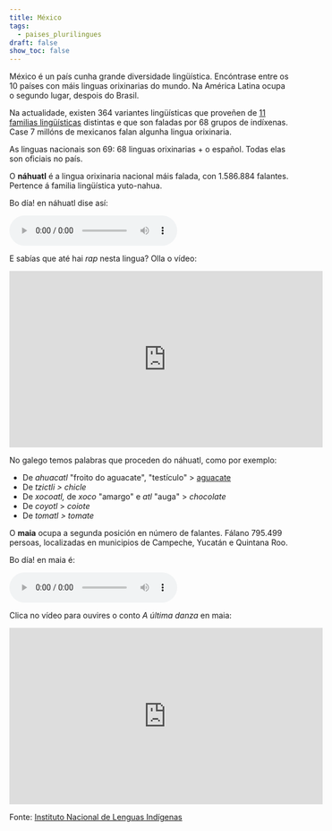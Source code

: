 ```yaml
---
title: México
tags:
  - paises_plurilingues
draft: false
show_toc: false
---
```

México é un país cunha grande diversidade lingüística. Encóntrase entre os 10 países con máis linguas orixinarias do mundo. Na América Latina ocupa o segundo lugar, despois do Brasil.

Na actualidade, existen 364 variantes lingüísticas que proveñen de [11 familias lingüísticas](https://site.inali.gob.mx/Micrositios/estadistica_basica/estadisticas2015/index_familias.html) distintas e que son faladas por 68 grupos de indíxenas. Case 7 millóns de mexicanos falan algunha lingua orixinaria.

As linguas nacionais son 69: 68 linguas orixinarias + o español. Todas elas son oficiais no país.

O **náhuatl** é a lingua orixinaria nacional máis falada, con 1.586.884 falantes. Pertence á familia lingüística yuto-nahua. 

Bo día! en náhuatl dise así: 

<audio src="/img/bo_dia.mp3" controls></audio>

E sabías que até hai *rap* nesta lingua? Olla o vídeo:

<iframe width="560" height="315" src="https://www.youtube.com/embed/rEy5sxxJB4M?si=SnlqMdMspskebtbh" title="YouTube video player" frameborder="0" allow="accelerometer; autoplay; clipboard-write; encrypted-media; gyroscope; picture-in-picture; web-share" allowfullscreen></iframe>

No galego temos palabras que proceden do náhuatl, como por exemplo:

* De *ahuacatl* "froito do aguacate", "testículo" > [aguacate](https://portaldaspalabras.gal/lexico/allos-con-bugallos/aguacate/)
* De *tzictli > chicle* 
* De *xocoatl,* de *xoco* "amargo" e *atl* "auga" > *chocolate*
* De *coyotl* > *coiote*
* De *tomatl > tomate*

O **maia** ocupa a segunda posición en número de falantes. Fálano 795.499 persoas, localizadas en  municipios de Campeche, Yucatán e Quintana Roo.

Bo día! en maia é: 

<audio src="/img/bo_dia_maia.mp3" controls></audio>

Clica no vídeo para ouvires o conto *A última danza* en maia:

<iframe width="560" height="315" src="https://www.youtube.com/embed/rjZhQaekrXo?si=dNKv_igwOIzSWYkn" title="YouTube video player" frameborder="0" allow="accelerometer; autoplay; clipboard-write; encrypted-media; gyroscope; picture-in-picture; web-share" allowfullscreen></iframe>

Fonte: [Instituto Nacional de Lenguas Indígenas](https://www.gob.mx/inali)